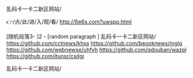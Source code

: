 
乱码卡一卡二新区网站/




👉/点/此/进/入/观/看/ http://6e6s.com?uwspp.html




[随机段落3-
]2 - [random paragraph
]
乱码卡一卡二新区网站/ https://github.com/cctnews/khss
https://github.com/beooknews/mglq
https://github.com/webnewse/uhfvh
https://github.com/qdouban/wazpl
https://github.com/itunsr/csdgi





乱码卡一卡二新区网站/
